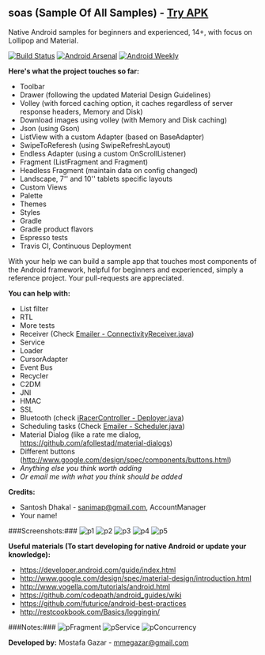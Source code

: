 soas (Sample Of All Samples) - [Try APK][0]
----

Native Android samples for beginners and experienced, 14+, with focus on Lollipop and Material.

[![Build Status](https://travis-ci.org/MostafaGazar/soas.svg)](https://travis-ci.org/MostafaGazar/soas)
[![Android Arsenal](https://img.shields.io/badge/Android%20Arsenal-soas-brightgreen.svg?style=flat)](https://android-arsenal.com/details/3/1305)
[![Android Weekly](http://img.shields.io/badge/Android%20Weekly-%23134-2CB3E5.svg?style=flat)](http://androidweekly.net/issues/issue-134)

**Here's what the project touches so far:**
- Toolbar
- Drawer (following the updated Material Design Guidelines)
- Volley (with forced caching option, it caches regardless of server response headers, Memory and Disk)
- Download images using volley (with Memory and Disk caching)
- Json (using Gson)
- ListView with a custom Adapter (based on BaseAdapter)
- SwipeToReferesh (using SwipeRefreshLayout)
- Endless Adapter (using a custom OnScrollListener)
- Fragment (ListFragment and Fragment)
- Headless Fragment (maintain data on config changed)
- Landscape, 7'' and 10'' tablets specific layouts
- Custom Views
- Palette
- Themes
- Styles
- Gradle
- Gradle product flavors
- Espresso tests
- Travis CI, Continuous Deployment

With your help we can build a sample app that touches most components of the Android framework, helpful for beginners and experienced, simply a reference project. Your pull-requests are appreciated.

**You can help with:**
- List filter
- RTL
- More tests
- Receiver (Check [Emailer - ConnectivityReceiver.java][1])
- Service
- Loader
- CursorAdapter
- Event Bus
- Recycler 
- C2DM
- JNI
- HMAC
- SSL
- Bluetooth (check [iRacerController - Deployer.java][2])
- Scheduling tasks (Check [Emailer - Scheduler.java][3])
- Material Dialog (like a rate me dialog, https://github.com/afollestad/material-dialogs)
- Different buttons (http://www.google.com/design/spec/components/buttons.html)
- _Anything else you think worth adding_
- _Or email me with what you think should be added_

**Credits:**
- Santosh Dhakal - sanimap@gmail.com, AccountManager
- Your name!

###Screenshots:###
![p1](https://raw.githubusercontent.com/MostafaGazar/soas/master/screens/1.png)
![p2](https://raw.githubusercontent.com/MostafaGazar/soas/master/screens/2.png)
![p3](https://raw.githubusercontent.com/MostafaGazar/soas/master/screens/3.png)
![p4](https://raw.githubusercontent.com/MostafaGazar/soas/master/screens/4.png)
![p5](https://raw.githubusercontent.com/MostafaGazar/soas/master/screens/5.png)

**Useful materials (To start developing for native Android or update your knowledge):**
- https://developer.android.com/guide/index.html
- http://www.google.com/design/spec/material-design/introduction.html
- http://www.vogella.com/tutorials/android.html
- https://github.com/codepath/android_guides/wiki
- https://github.com/futurice/android-best-practices
- http://restcookbook.com/Basics/loggingin/


###Notes:###
![pFragment](https://dl.dropboxusercontent.com/u/31123652/Android/android_fragment.jpg)
![pService](https://dl.dropboxusercontent.com/u/31123652/Android/android_service.jpg)
![pConcurrency](https://dl.dropboxusercontent.com/u/31123652/Android/android_concurrency.jpg)

**Developed by:**
Mostafa Gazar - mmegazar@gmail.com

[0]: https://github.com/MostafaGazar/soas/blob/master/debug/app_recent.apk?raw=true
[1]: https://github.com/MostafaGazar/Emailer/blob/master/src/com/meg7/emailer/receiver/ConnectivityReceiver.java
[2]: https://github.com/MostafaGazar/iRacerController/blob/master/source/src/main/java/com/meg7/controller/Deployer.java
[3]: https://github.com/MostafaGazar/Emailer/blob/master/src/com/meg7/emailer/util/Scheduler.java

